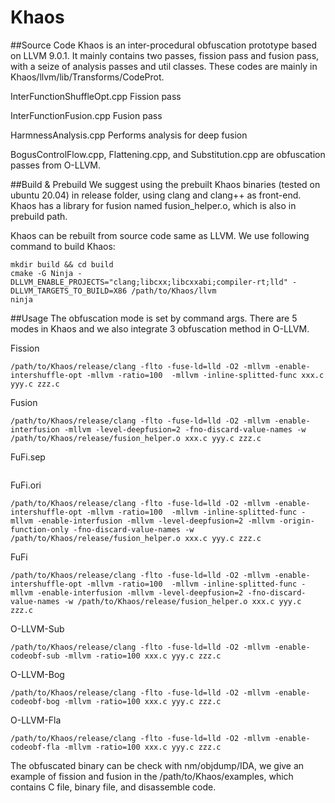 # Khaos
##Source Code
Khaos is an inter-procedural obfuscation prototype based on LLVM 9.0.1. It mainly contains two passes, fission pass and fusion pass, with a seize of analysis passes and util classes. These codes are mainly in Khaos/llvm/lib/Transforms/CodeProt.

InterFunctionShuffleOpt.cpp	Fission pass

InterFunctionFusion.cpp	Fusion pass

HarmnessAnalysis.cpp	Performs analysis for deep fusion

BogusControlFlow.cpp, Flattening.cpp, and Substitution.cpp are obfuscation passes from O-LLVM.

##Build & Prebuild
We suggest using the prebuilt Khaos binaries (tested on ubuntu 20.04) in release folder, using clang and clang++ as front-end. Khaos has a library for fusion named fusion_helper.o, which is also in prebuild path.

Khaos can be rebuilt from source code same as LLVM. We use following command to build Khaos:
```
mkdir build && cd build
cmake -G Ninja -DLLVM_ENABLE_PROJECTS="clang;libcxx;libcxxabi;compiler-rt;lld" -DLLVM_TARGETS_TO_BUILD=X86 /path/to/Khaos/llvm
ninja
```
##Usage
The obfuscation mode is set by command args. There are 5 modes in Khaos and we also integrate 3 obfuscation method in O-LLVM.

Fission
```
/path/to/Khaos/release/clang -flto -fuse-ld=lld -O2 -mllvm -enable-intershuffle-opt -mllvm -ratio=100  -mllvm -inline-splitted-func xxx.c yyy.c zzz.c
```

Fusion
```
/path/to/Khaos/release/clang -flto -fuse-ld=lld -O2 -mllvm -enable-interfusion -mllvm -level-deepfusion=2 -fno-discard-value-names -w /path/to/Khaos/release/fusion_helper.o xxx.c yyy.c zzz.c
```

FuFi.sep
```/path/to/Khaos/release/clang -flto -fuse-ld=lld -O2 -mllvm -enable-intershuffle-opt -mllvm -ratio=100  -mllvm -inline-splitted-func -mllvm -enable-interfusion -mllvm -level-deepfusion=2 -mllvm -fissioned-function-only -fno-discard-value-names -w /path/to/Khaos/release/fusion_helper.o xxx.c yyy.c zzz.c
```

FuFi.ori
```
/path/to/Khaos/release/clang -flto -fuse-ld=lld -O2 -mllvm -enable-intershuffle-opt -mllvm -ratio=100  -mllvm -inline-splitted-func -mllvm -enable-interfusion -mllvm -level-deepfusion=2 -mllvm -origin-function-only -fno-discard-value-names -w /path/to/Khaos/release/fusion_helper.o xxx.c yyy.c zzz.c
```

FuFi
```
/path/to/Khaos/release/clang -flto -fuse-ld=lld -O2 -mllvm -enable-intershuffle-opt -mllvm -ratio=100  -mllvm -inline-splitted-func -mllvm -enable-interfusion -mllvm -level-deepfusion=2 -fno-discard-value-names -w /path/to/Khaos/release/fusion_helper.o xxx.c yyy.c zzz.c
```

O-LLVM-Sub
```
/path/to/Khaos/release/clang -flto -fuse-ld=lld -O2 -mllvm -enable-codeobf-sub -mllvm -ratio=100 xxx.c yyy.c zzz.c
```

O-LLVM-Bog
```
/path/to/Khaos/release/clang -flto -fuse-ld=lld -O2 -mllvm -enable-codeobf-bog -mllvm -ratio=100 xxx.c yyy.c zzz.c
```

O-LLVM-Fla
```
/path/to/Khaos/release/clang -flto -fuse-ld=lld -O2 -mllvm -enable-codeobf-fla -mllvm -ratio=100 xxx.c yyy.c zzz.c
```
The obfuscated binary can be check with nm/objdump/IDA, we give an example of fission and fusion in the /path/to/Khaos/examples, which contains C file, binary file, and disassemble code.
